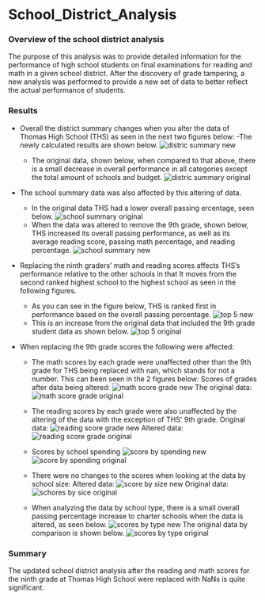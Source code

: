 # School_District_Analysis

### Overview of the school district analysis

The purpose of this analysis was to provide detailed information for the performance of high school students on final examinations for reading and math in a given school district. After the discovery of grade tampering, a new analysis was performed to provide a new set of data to better reflect the actual performance of students. 


### Results

- Overall the district summary changes when you alter the data of Thomas High School (THS) as seen in the next two figures below:
  -The newly calculated results are shown below.
![distric summary new](Resources/district_summary_new.png)
  - The original data, shown below, when compared to that above, there is a small decrease in overall performance in all categories except the total amount of schools and budget.
![distric summary original](Resources/district_summary_orig.png)

- The school summary data was also affected by this altering of data. 
  - In the original data THS had a lower overall passing ercentage, seen below.
![school summary original](Resources/school_summary_orig.png)
  - When the data was altered to remove the 9th grade, shown below, THS increased its overall passing performance, as well as its average reading score, passing math percentage, and reading percentage.
![school summary new](Resources/school_summary_new.png)


- Replacing the ninth graders’ math and reading scores affects THS’s performance relative to the other schools in that It moves from the second ranked highest school to the highest school as seen in the following figures.
  - As you can see in the figure below, THS is ranked first in performance based on the overall passing percentage.
![top 5 new](Resources/top_5_new.png)
  - This is an increase from the original data that included the 9th grade student data as shown below.
![top 5 original](Resources/top_5_orig.png)
 

- When replacing the 9th grade scores the following were affected:

  - The math scores by each grade were unaffected other than the 9th grade for THS being replaced with nan, which stands for not a number. This can been seen in the 2 figures below:
  Scores of grades after data being altered:
![math score grade new](Resources/math_score_by_grade_new.png)
 The original data:
![math score grade original](Resources/math_score_by_grade_orig.png)

  - The reading scores by each grade were also unaffected by the altering of the data with the exception of THS' 9th grade.
 Original data:
![reading score grade new](Resources/reading_score_by_grade_new.png)
 Altered data:
![reading score grade original](Resources/reading_score_by_grade_orig.png)
 
  - Scores by school spending 
![score by spending new](Resources/scores_by_spending_new.png)
![score by spending original](Resources/scores_by_spending_orig.png)

  - There were no changes to the scores when looking at the data by school size: 
 Altered data:
![score by size new](Resources/scores_by_size_new.png)
Original data:
![schores by sice original](Resources/scores_by_size_orig.png)

  - When analyzing the data by school type, there is a small overall passing percentage increase to charter schools when the data is altered, as seen below.
![scores by type new](Resources/scores_by_type_new.png)
The original data by comparison  is shown below.
![scores by type original](Resources/scores_by_type_orig.png)

### Summary

The updated school district analysis after the reading and math scores for the ninth grade at Thomas High School were replaced with NaNs is quite significant.
